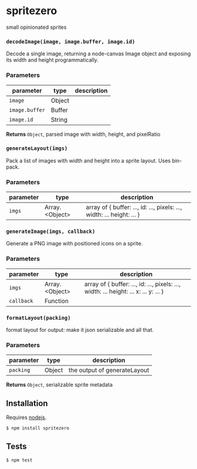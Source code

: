 # spritezero

small opinionated sprites


### `decodeImage(image, image.buffer, image.id)`

Decode a single image, returning a node-canvas Image object
and exposing its width and height programmatically.


### Parameters

| parameter      | type   | description |
| -------------- | ------ | ----------- |
| `image`        | Object |             |
| `image.buffer` | Buffer |             |
| `image.id`     | String |             |



**Returns** `Object`, parsed image with width, height, and pixelRatio


### `generateLayout(imgs)`

Pack a list of images with width and height into a sprite layout.
Uses bin-pack.

### Parameters

| parameter | type              | description                                                            |
| --------- | ----------------- | ---------------------------------------------------------------------- |
| `imgs`    | Array\.\<Object\> | array of { buffer: ..., id: ..., pixels: ..., width: ... height: ... } |



### `generateImage(imgs, callback)`

Generate a PNG image with positioned icons on a sprite.

### Parameters

| parameter  | type              | description                                                                          |
| ---------- | ----------------- | ------------------------------------------------------------------------------------ |
| `imgs`     | Array\.\<Object\> | array of { buffer: ..., id: ..., pixels: ..., width: ... height: ... x: ... y: ... } |
| `callback` | Function          |                                                                                      |



### `formatLayout(packing)`

format layout for output: make it json serializable and all that.


### Parameters

| parameter | type   | description                  |
| --------- | ------ | ---------------------------- |
| `packing` | Object | the output of generateLayout |



**Returns** `Object`, serializable sprite metadata

## Installation

Requires [nodejs](http://nodejs.org/).

```sh
$ npm install spritezero
```

## Tests

```sh
$ npm test
```


